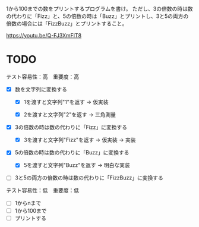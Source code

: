 ﻿1から100までの数をプリントするプログラムを書け。
ただし、3の倍数の時は数の代わりに「Fizz」と、5の倍数の時は「Buzz」とプリントし、3と5の両方の倍数の場合には「FizzBuzz」とプリントすること。

https://youtu.be/Q-FJ3XmFlT8

TODO
===========================================================================
テスト容易性：高　重要度：高


- [x] 数を文字列に変換する
  - [x] 1を渡すと文字列"1"を返す -> 仮実装
  - [x] 2を渡すと文字列"2"を返す -> 三角測量


- [x] 3の倍数の時は数の代わりに「Fizz」に変換する
  - [x] 3を渡すと文字列"Fizz"を返す -> 仮実装 -> 実装

- [x] 5の倍数の時は数の代わりに「Buzz」に変換する
  - [x] 5を渡すと文字列"Buzz"を返す -> 明白な実装


- [ ] 3と5の両方の倍数の時は数の代わりに「FizzBuzz」に変換する


テスト容易性：低　重要度：低
- [ ] 1からnまで
- [ ] 1から100まで
- [ ] プリントする
